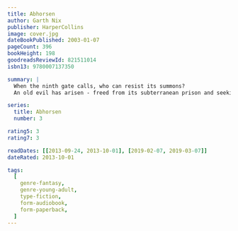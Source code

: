 ```yaml
---
title: Abhorsen
author: Garth Nix
publisher: HarperCollins
image: cover.jpg
dateBookPublished: 2003-01-07
pageCount: 396
bookHeight: 198
goodreadsReviewId: 821511014
isbn13: 9780007137350

summary: |
  When the ninth gate calls, who can resist its summons?
  An old evil has arisen - freed from its subterranean prison and seeking to escape the binding silver hemispheres which prevent it from finally unleashing its terrible powers. Lirael, newly come into her inheritance as the Abhorsen-in-Waiting, knows that the fate of the world is in her hands. With only a vision from the Clayr to guide her, and the uncertain help of her companions — Sam, the Disreputable Dog, and Mogget — Lirael sets out on her perilous mission. Then answer must be found somewhere in Life or Death - but can a former Second Assistant Librarian possibly discover the means to defeat the Destroyer…before it is too late?

series:
  title: Abhorsen
  number: 3

rating5: 3
rating7: 3

readDates: [[2013-09-24, 2013-10-01], [2019-02-07, 2019-03-07]]
dateRated: 2013-10-01

tags:
  [
    genre-fantasy,
    genre-young-adult,
    type-fiction,
    form-audiobook,
    form-paperback,
  ]
---
```

